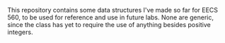 This repository contains some data structures I've made so far for EECS 560, to be used for reference and use in future labs. None are generic, since the class has yet to require the use of anything besides positive integers.